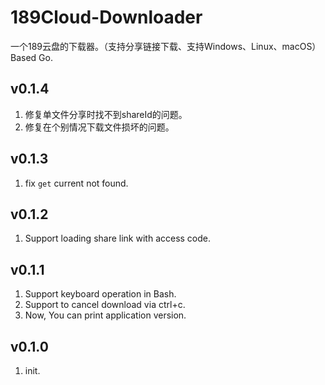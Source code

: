 # 189Cloud-Downloader
一个189云盘的下载器。（支持分享链接下载、支持Windows、Linux、macOS）Based Go.

## v0.1.4
1. 修复单文件分享时找不到shareId的问题。
2. 修复在个别情况下载文件损坏的问题。

## v0.1.3
1. fix `get` current not found.

## v0.1.2
1. Support loading share link with access code.

## v0.1.1
1. Support keyboard operation in Bash.
2. Support to cancel download via ctrl+c.
3. Now, You can print application version.

## v0.1.0
1. init.